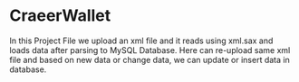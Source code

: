 # CraeerWallet

In this Project File we upload an xml file and it reads using xml.sax and loads data after parsing to MySQL Database. Here can re-upload same xml file and based on new data or change data, we can update or insert data in database.
